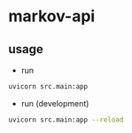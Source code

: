 # markov-api

## usage

- run
```bash
uvicorn src.main:app
```

- run (development)
```bash
uvicorn src.main:app --reload
```
